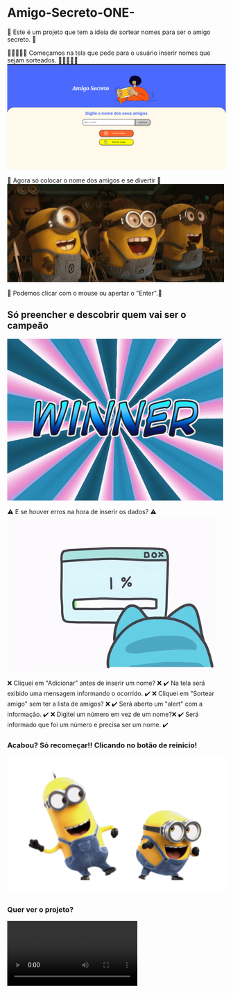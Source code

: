 # Amigo-Secreto-ONE-
📌 Este é um projeto que tem a ideia de sortear nomes para ser o amigo secreto. 📌

🚀🚀🚀🚀🚀 Começamos na tela que pede para o usuário inserir nomes que sejam sorteados. 🚀🚀🚀🚀🚀
![Tela do Projeto](AmigoSecreto/assets/print.png)

🎉 Agora só colocar o nome dos amigos e se divertir 🎉
![Gif de alegria](AmigoSecreto/assets/alegria.gif)

💬 Podemos clicar com o mouse ou apertar o "Enter".💬

## Só preencher e descobrir quem vai ser o campeão
![Gif Vitória](AmigoSecreto/assets/winner.gif)

⚠️ E se houver erros na hora de inserir os dados? ⚠️
![Gif do erro](AmigoSecreto/assets/erro.gif)

❌ Cliquei em "Adicionar" antes de inserir um nome? ❌ 
✔️ Na tela será exibido uma mensagem informando o ocorrido. ✔️
❌ Cliquei em "Sortear amigo" sem ter a lista de amigos? ❌ 
✔️ Será aberto um "alert" com a informação. ✔️
❌ Digitei um número em vez de um nome?❌ 
✔️ Será informado que foi um número e precisa ser um nome. ✔️

### Acabou? Só recomeçar!! Clicando no botão de reinicio! 
![Gif tapa](AmigoSecreto/assets/tapa.gif)

### Quer ver o projeto? 
![Video Projeto](AmigoSecreto/assets/video.mp4)
